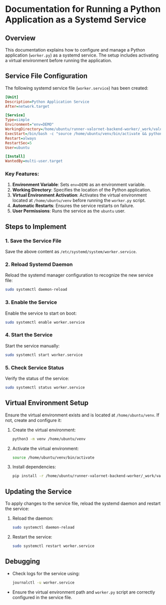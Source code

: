 # Documentation for Running a Python Application as a Systemd Service

## Overview
This documentation explains how to configure and manage a Python application (`worker.py`) as a systemd service. The setup includes activating a virtual environment before running the application.

## Service File Configuration
The following systemd service file (`worker.service`) has been created:

```ini
[Unit]
Description=Python Application Service
After=network.target

[Service]
Type=simple
Environment="env=DEMO"
WorkingDirectory=/home/ubuntu/runner-valornet-backend-worker/_work/valornet-backend-worker/valornet-backend-worker
ExecStart=/bin/bash -c "source /home/ubuntu/venv/bin/activate && python worker.py"
Restart=always
RestartSec=5
User=ubuntu

[Install]
WantedBy=multi-user.target
```

### Key Features:
1. **Environment Variable**: Sets `env=DEMO` as an environment variable.
2. **Working Directory**: Specifies the location of the Python application.
3. **Virtual Environment Activation**: Activates the virtual environment located at `/home/ubuntu/venv` before running the `worker.py` script.
4. **Automatic Restarts**: Ensures the service restarts on failure.
5. **User Permissions**: Runs the service as the `ubuntu` user.

## Steps to Implement

### 1. Save the Service File
Save the above content as `/etc/systemd/system/worker.service`.

### 2. Reload Systemd Daemon
Reload the systemd manager configuration to recognize the new service file:
```bash
sudo systemctl daemon-reload
```

### 3. Enable the Service
Enable the service to start on boot:
```bash
sudo systemctl enable worker.service
```

### 4. Start the Service
Start the service manually:
```bash
sudo systemctl start worker.service
```

### 5. Check Service Status
Verify the status of the service:
```bash
sudo systemctl status worker.service
```

## Virtual Environment Setup
Ensure the virtual environment exists and is located at `/home/ubuntu/venv`. If not, create and configure it:

1. Create the virtual environment:
   ```bash
   python3 -m venv /home/ubuntu/venv
   ```

2. Activate the virtual environment:
   ```bash
   source /home/ubuntu/venv/bin/activate
   ```

3. Install dependencies:
   ```bash
   pip install -r /home/ubuntu/runner-valornet-backend-worker/_work/valornet-backend-worker/valornet-backend-worker/requirements.txt
   ```

## Updating the Service
To apply changes to the service file, reload the systemd daemon and restart the service:

1. Reload the daemon:
   ```bash
   sudo systemctl daemon-reload
   ```

2. Restart the service:
   ```bash
   sudo systemctl restart worker.service
   ```

## Debugging
- Check logs for the service using:
  ```bash
  journalctl -u worker.service
  ```
- Ensure the virtual environment path and `worker.py` script are correctly configured in the service file.

